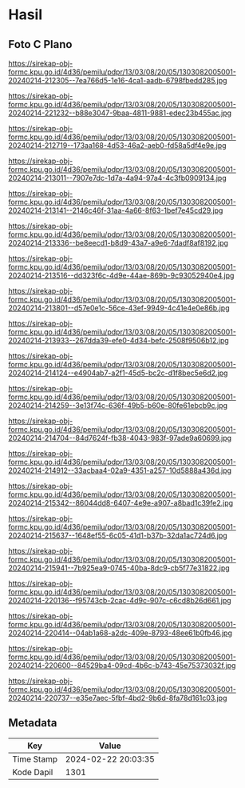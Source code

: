 # Hasil

## Foto C Plano

https://sirekap-obj-formc.kpu.go.id/4d36/pemilu/pdpr/13/03/08/20/05/1303082005001-20240214-212305--7ea766d5-1e16-4ca1-aadb-6798fbedd285.jpg

https://sirekap-obj-formc.kpu.go.id/4d36/pemilu/pdpr/13/03/08/20/05/1303082005001-20240214-221232--b88e3047-9baa-4811-9881-edec23b455ac.jpg

https://sirekap-obj-formc.kpu.go.id/4d36/pemilu/pdpr/13/03/08/20/05/1303082005001-20240214-212719--173aa168-4d53-46a2-aeb0-fd58a5df4e9e.jpg

https://sirekap-obj-formc.kpu.go.id/4d36/pemilu/pdpr/13/03/08/20/05/1303082005001-20240214-213011--7907e7dc-1d7a-4a94-97a4-4c3fb0909134.jpg

https://sirekap-obj-formc.kpu.go.id/4d36/pemilu/pdpr/13/03/08/20/05/1303082005001-20240214-213141--2146c46f-31aa-4a66-8f63-1bef7e45cd29.jpg

https://sirekap-obj-formc.kpu.go.id/4d36/pemilu/pdpr/13/03/08/20/05/1303082005001-20240214-213336--be8eecd1-b8d9-43a7-a9e6-7dadf8af8192.jpg

https://sirekap-obj-formc.kpu.go.id/4d36/pemilu/pdpr/13/03/08/20/05/1303082005001-20240214-213516--dd323f6c-4d9e-44ae-869b-9c93052940e4.jpg

https://sirekap-obj-formc.kpu.go.id/4d36/pemilu/pdpr/13/03/08/20/05/1303082005001-20240214-213801--d57e0e1c-56ce-43ef-9949-4c41e4e0e86b.jpg

https://sirekap-obj-formc.kpu.go.id/4d36/pemilu/pdpr/13/03/08/20/05/1303082005001-20240214-213933--267dda39-efe0-4d34-befc-2508f9506b12.jpg

https://sirekap-obj-formc.kpu.go.id/4d36/pemilu/pdpr/13/03/08/20/05/1303082005001-20240214-214124--e4904ab7-a2f1-45d5-bc2c-d1f8bec5e6d2.jpg

https://sirekap-obj-formc.kpu.go.id/4d36/pemilu/pdpr/13/03/08/20/05/1303082005001-20240214-214259--3e13f74c-636f-49b5-b60e-80fe61ebcb9c.jpg

https://sirekap-obj-formc.kpu.go.id/4d36/pemilu/pdpr/13/03/08/20/05/1303082005001-20240214-214704--84d7624f-fb38-4043-983f-97ade9a60699.jpg

https://sirekap-obj-formc.kpu.go.id/4d36/pemilu/pdpr/13/03/08/20/05/1303082005001-20240214-214912--33acbaa4-02a9-4351-a257-10d5888a436d.jpg

https://sirekap-obj-formc.kpu.go.id/4d36/pemilu/pdpr/13/03/08/20/05/1303082005001-20240214-215342--86044dd8-6407-4e9e-a907-a8bad1c39fe2.jpg

https://sirekap-obj-formc.kpu.go.id/4d36/pemilu/pdpr/13/03/08/20/05/1303082005001-20240214-215637--1648ef55-6c05-41d1-b37b-32da1ac724d6.jpg

https://sirekap-obj-formc.kpu.go.id/4d36/pemilu/pdpr/13/03/08/20/05/1303082005001-20240214-215941--7b925ea9-0745-40ba-8dc9-cb5f77e31822.jpg

https://sirekap-obj-formc.kpu.go.id/4d36/pemilu/pdpr/13/03/08/20/05/1303082005001-20240214-220136--f95743cb-2cac-4d9c-907c-c6cd8b26d661.jpg

https://sirekap-obj-formc.kpu.go.id/4d36/pemilu/pdpr/13/03/08/20/05/1303082005001-20240214-220414--04ab1a68-a2dc-409e-8793-48ee61b0fb46.jpg

https://sirekap-obj-formc.kpu.go.id/4d36/pemilu/pdpr/13/03/08/20/05/1303082005001-20240214-220600--84529ba4-09cd-4b6c-b743-45e75373032f.jpg

https://sirekap-obj-formc.kpu.go.id/4d36/pemilu/pdpr/13/03/08/20/05/1303082005001-20240214-220737--e35e7aec-5fbf-4bd2-9b6d-8fa78d161c03.jpg


## Metadata

| Key        | Value               |
| ---------- | ------------------- |
| Time Stamp | 2024-02-22 20:03:35 |
| Kode Dapil | 1301                |



